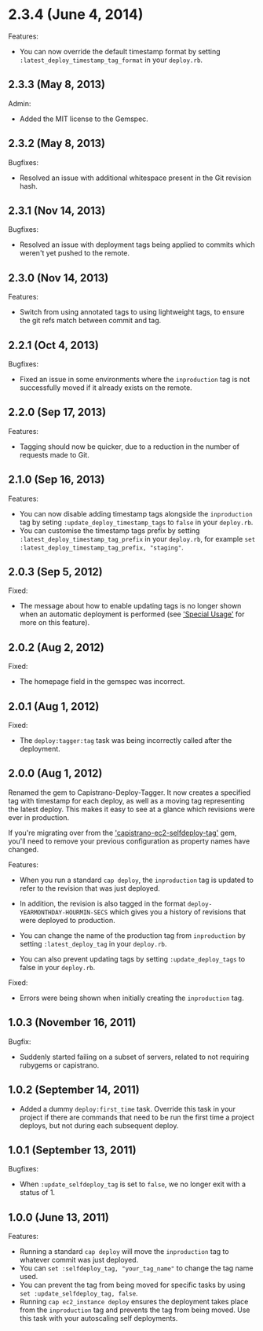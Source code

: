 # 2.3.4 (June 4, 2014)

Features:

  - You can now override the default timestamp format by setting `:latest_deploy_timestamp_tag_format` in your `deploy.rb`.

## 2.3.3 (May 8, 2013)

Admin:

  - Added the MIT license to the Gemspec.

## 2.3.2 (May 8, 2013)

Bugfixes:

  - Resolved an issue with additional whitespace present in the Git revision hash.

## 2.3.1 (Nov 14, 2013)

Bugfixes:

  - Resolved an issue with deployment tags being applied to commits which weren't yet pushed to the remote.

## 2.3.0 (Nov 14, 2013)

Features:

  - Switch from using annotated tags to using lightweight tags, to ensure the git refs match between commit and tag.

## 2.2.1 (Oct 4, 2013)

Bugfixes:

  - Fixed an issue in some environments where the `inproduction` tag is not successfully moved if it already exists on the remote.

## 2.2.0 (Sep 17, 2013)

Features:

  - Tagging should now be quicker, due to a reduction in the number of requests made to Git.

## 2.1.0 (Sep 16, 2013)

Features:

  - You can now disable adding timestamp tags alongside the `inproduction` tag by seting `:update_deploy_timestamp_tags` to `false` in your `deploy.rb`.
  - You can customise the timestamp tags prefix by setting `:latest_deploy_timestamp_tag_prefix` in your `deploy.rb`, for example `set :latest_deploy_timestamp_tag_prefix, "staging"`.

## 2.0.3 (Sep 5, 2012)

Fixed:

  - The message about how to enable updating tags is no longer shown when an automatic deployment is performed (see ['Special Usage'](https://github.com/forward/capistrano-deploy-tagger/blob/master/readme.md#special-usage) for more on this feature).

## 2.0.2 (Aug 2, 2012)

Fixed:

  - The homepage field in the gemspec was incorrect.

## 2.0.1 (Aug 1, 2012)

Fixed:

  - The `deploy:tagger:tag` task was being incorrectly called after the deployment.

## 2.0.0 (Aug 1, 2012)

Renamed the gem to Capistrano-Deploy-Tagger. It now creates a specified tag with timestamp for each deploy, as well as a moving tag representing the latest deploy. This makes it easy to see at a glance which revisions were ever in production.

If you're migrating over from the ['capistrano-ec2-selfdeploy-tag'](https://rubygems.org/gems/capistrano-ec2-selfdeploy-tag) gem, you'll need to remove your previous configuration as property names have changed.

Features:

  - When you run a standard `cap deploy`, the `inproduction` tag is updated to refer to the revision that was just deployed.

  - In addition, the revision is also tagged in the format `deploy-YEARMONTHDAY-HOURMIN-SECS` which gives you a history of revisions that were deployed to production.

  - You can change the name of the production tag from `inproduction` by setting `:latest_deploy_tag` in your `deploy.rb`.

  - You can also prevent updating tags by setting `:update_deploy_tags` to false in your `deploy.rb`.

Fixed:
 
 - Errors were being shown when initially creating the `inproduction` tag.

## 1.0.3 (November 16, 2011)

Bugfix:

  - Suddenly started failing on a subset of servers, related to not requiring rubygems or capistrano.

## 1.0.2 (September 14, 2011)

  - Added a dummy `deploy:first_time` task. Override this task in your project if there are commands that need to be run the first time a project deploys, but not during each subsequent deploy.

## 1.0.1 (September 13, 2011)

Bugfixes:

  - When `:update_selfdeploy_tag` is set to `false`, we no longer exit with a status of 1.

## 1.0.0 (June 13, 2011)

Features:

  - Running a standard `cap deploy` will move the `inproduction` tag to whatever commit was just deployed.
  - You can `set :selfdeploy_tag, "your_tag_name"` to change the tag name used.
  - You can prevent the tag from being moved for specific tasks by using `set :update_selfdeploy_tag, false`.
  - Running `cap ec2_instance deploy` ensures the deployment takes place from the `inproduction` tag and prevents the tag from being moved. Use this task with your autoscaling self deployments.